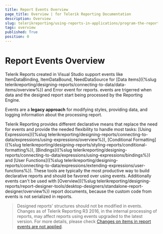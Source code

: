 ```yaml
---
title: Report Events Overview
page_title: Overview | for Telerik Reporting Documentation
description: Overview
slug: telerikreporting/using-reports-in-applications/program-the-report-definition/report-events/overview
tags: overview
published: True
position: 0
---
```


# Report Events Overview



Telerik Reports created in Visual Studio support events like ItemDataBinding, ItemDataBound,         NeedDataSource for [Data items]({%slug telerikreporting/designing-reports/connecting-to-data/data-items/overview%}) and Error event for reports.         events are trigerred when data and the designed report start being processed by the Reporting Engine.       


Events are a __legacy approach__ for modifying styles, providing data, and logging information about the processing report.         

Telerik Reporting provides different declarative means that replace the need for events           and provide the needed flexibility to handle most tasks:           [Using Expressions]({%slug telerikreporting/designing-reports/connecting-to-data/expressions/using-expressions/overview%}),           [Conditional Formatting]({%slug telerikreporting/designing-reports/styling-reports/conditional-formatting%}),           [Bindings]({%slug telerikreporting/designing-reports/connecting-to-data/expressions/using-expressions/bindings%}) and           [User Functions]({%slug telerikreporting/designing-reports/connecting-to-data/expressions/extending-expressions/user-functions%}).           These tools are typically the most productive way to build declarative reports and           should be favored over using events. Additionally events can't be used with           [Overview]({%slug telerikreporting/designing-reports/report-designer-tools/desktop-designers/standalone-report-designer/overview%}) report documents,           because the custom code from events is not serialized in reports.         

> Designed reports' structures should not be modified in events. Changes as of Telerik Reporting R3 2016,             in the internal processing of reports,             may affect reports using events upgraded to the latest version. For more details, please check  [Changes on items in report events are not applied](http://www.telerik.com/support/kb/reporting/details/changes-on-items-in-report-events-are-not-applied).

